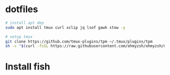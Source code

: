 # dotfiles


```bash
# install apt dep
sudo apt install tmux curl xclip jq lsof gawk stow -y
```

```bash
# setup tmux
git clone https://github.com/tmux-plugins/tpm ~/.tmux/plugins/tpm
sh -c "$(curl -fsSL https://raw.githubusercontent.com/ohmyzsh/ohmyzsh/master/tools/install.sh)"
```

# Install fish

